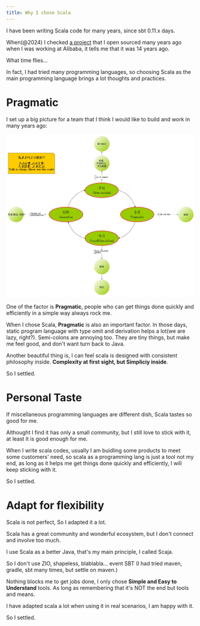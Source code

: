 ```yaml
---
title: Why I chose Scala
---
```


I have been writing Scala code for many years, since sbt 0.11.x days.  

When(@2024) I checked [a project](https://github.com/fujohnwang/hs2client) that I open sourced many years ago when I was working at Alibaba, it tells me that it was 14 years ago. 

What time flies...

In fact, I had tried many programming languages, so choosing Scala as the main programming language brings a lot thoughts and practices.

# Pragmatic

I set up a big picture for a team that I think I would like to build and work in many years ago:

![](images/dream-team.jpg)

One of the factor is **Pragmatic**, people who can get things done quickly and efficiently in a simple way always rock me. 

When I chose Scala, **Pragmatic** is also an important factor. In those days, static program language with type omit and derivation helps a lot(we are lazy, right?). Semi-colons are annoying too. They are tiny things, but make me feel good, and don't want turn back to Java.

Another beautiful thing is, I can feel scala is designed with consistent philosophy inside. **Complexity at first sight, but Simpliciy inside**. 

So I settled.

# Personal Taste

If miscellaneous programming languages are different dish, Scala tastes so good for me.

Althought I find it has only a small community, but I still love to stick with it, at least it is good enough for me. 

When I write scala codes, usually I am buidling some products to meet some customers' need, so scala as a programming lang is just a tool not my end, as long as it helps me get things done quickly and efficiently, I will keep sticking with it. 

So I settled.

# Adapt for flexibility

Scala is not perfect, So I adapted it a lot.

Scala has a great community and wonderful ecosystem, but I don't connect and involve too much.

I use Scala as a better Java, that's my main principle, I called Scaja.

So I don't use ZIO, shapeless, blablabla... event SBT (I had tried maven, gradle, sbt many times, but settle on maven.)

Nothing blocks me to get jobs done, I only chose **Simple and Easy to Understand** tools. As long as remembering that it's NOT the end but tools and means.

I have adapted scala a lot when using it in real scenarios, I am happy with it.

So I settled.



